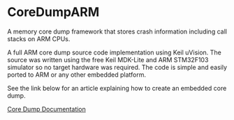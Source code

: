 # CoreDumpARM
A memory core dump framework that stores crash information including call stacks on ARM CPUs.

A full ARM core dump source code implementation using Keil uVision. The source was written using the free Keil MDK-Lite and ARM STM32F103 simulator so no target hardware was required. The code is simple and easily ported to ARM or any other embedded platform.

See the link below for an article explaining how to create an embedded core dump. 

[Core Dump Documentation](https://github.com/endurodave/CoreDump)